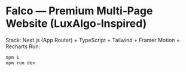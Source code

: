 # Falco — Premium Multi‑Page Website (LuxAlgo‑Inspired)
Stack: Next.js (App Router) + TypeScript + Tailwind + Framer Motion + Recharts
Run:
```bash
npm i
npm run dev
```

